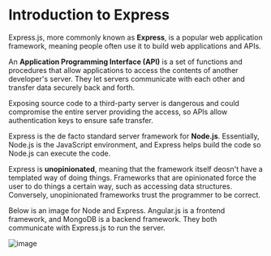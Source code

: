 # Introduction to Express

Express.js, more commonly known as **Express**, is a popular web application framework, meaning people often use it to build web applications and APIs.

An **Application Programming Interface \(API\)** is a set of functions and procedures that allow applications to access the contents of another developer's server. They let servers communicate with each other and transfer data securely back and forth.

Exposing source code to a third-party server is dangerous and could compromise the entire server providing the access, so APIs allow authentication keys to ensure safe transfer.

Express is the de facto standard server framework for **Node.js**. Essentially, Node.js is the JavaScript environment, and Express helps build the code so Node.js can execute the code.

Express is **unopinionated**, meaning that the framework itself deosn't have a templated way of doing things. Frameworks that are opinionated force the user to do things a certain way, such as accessing data structures. Conversely, unopinionated frameworks trust the programmer to be correct.

Below is an image for Node and Express. Angular.js is a frontend framework, and MongoDB is a backend framework. They both communicate with Express.js to run the server.

![image](https://miro.medium.com/max/444/0*NTNv9FXbWyo-hQ7F.png)

